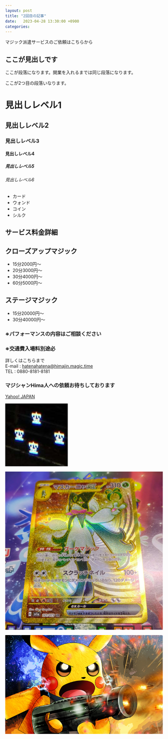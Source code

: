 ```yaml
---
layout: post
title: "2回目の記事"
date:   2023-04-28 13:30:00 +0900
categories:
---
```

マジック派遣サービスのご依頼はこちらから

## ここが見出しです
ここが段落になります。開業を入れるまでは同じ段落になります。

ここが2つ目の段落いなります。

# 見出しレベル1
## 見出しレベル2
### 見出しレベル3
#### 見出しレベル4
##### 見出しレベル5
###### 見出しレベル6

- カード
- ウォンド
- コイン
- シルク

## サービス料金詳細  

## クローズアップマジック  

- 15分2000円～  
- 20分3000円～  
- 30分4000円～  
- 60分5000円～

## ステージマジック  
- 15分20000円～  
- 30分40000円～  

### ※パフォーマンスの内容はご相談ください
### ※交通費入場料別途必  
詳しくはこちらまで  
E-mail : hatenahatena@himajin.magic.time  
TEL : 0880-8181-8181  
### マジシャンHima人への依頼お待ちしております

[Yahoo! JAPAN](http://www.yahoo.co.jp)  

[![唐突に現れた謎のホログラム](/assets/images/3795614.jpg)](https://s-all11.github.io/assets/images/3795614.jpg)

![自引きした猫野郎](/assets/images/DSC_1499.jpg)


![ショットガンに目覚めたピカチュウ](/assets/images/thumb2-4k-pikachu-gun-pokemon-chubby-rodent.png)
